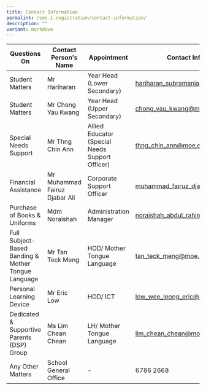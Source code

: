 ```yaml
---
title: Contact Information
permalink: /sec-1-registration/contact-information/
description: ""
variant: markdown
---
```

| Questions On | Contact Person's Name | Appointment | Contact Information |
| -------- | -------- | -------- | -------- |
| Student Matters    | Mr Hariharan   |  Year Head<br>(Lower Secondary)     | [hariharan_subramaniam@moe.edu.sg](mailto:hariharan_subramaniam@moe.edu.sg)     |
| Student Matters    | Mr Chong Yau Kwang     | Year Head<br>(Upper Secondary)     | [chong_yau_kwang@moe.edu.sg](mailto:chong_yau_kwang@moe.edu.sg)     |
| Special Needs Support     | Mr Thng Chin Ann    | Allied Educator<br>(Special Needs Support Officer)     |  [thng_chin_ann@moe.edu.sg](mailto:thng_chin_an@moe.edu.sg)     |
| Financial Assistance     | Mr Muhammad Fairuz Djabar Ali     | Corporate Support Officer     |  [muhammad_fairuz_djabar_ali@moe.edu.sg](mailto:muhammad_fairuz_djabar_ali@moe.edu.sg)     |
| Purchase of Books &amp; Uniforms     | Mdm Noraishah     | Administration Manager     |  [noraishah_abdul_rahim_a@moe.edu.sg](mailto:noraishah_abdul_rahim_a@moe.edu.sg)    |
| Full Subject-Based Banding &amp; Mother Tongue Language     | Mr Tan Teck Meng     | HOD/ Mother Tongue Language     | [tan_teck_meng@moe.edu.sg](mailto:tan_teck_meng@moe.edu.sg)     |
| Personal Learning Device     | Mr Eric Low     | HOD/ ICT     | [low_wee_leong_eric@moe.edu.sg](mailto:low_wee_leong_eric@moe.edu.sg)     |
| Dedicated &amp; Supportive Parents (DSP) Group     | Ms Lim Chean Chean     | LH/ Mother Tongue Language     | [lim_chean_chean@moe.edu.sg](mailto:lim_chean_chean@moe.edu.sg)     |
| Any Other Matters    | School General Office     | -     | 6786 2668   |